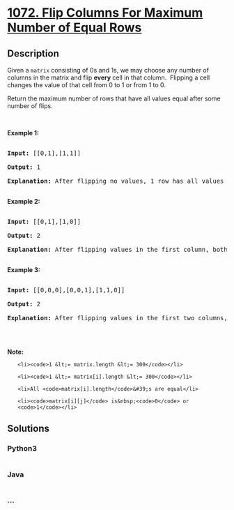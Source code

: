 # [1072. Flip Columns For Maximum Number of Equal Rows](https://leetcode.com/problems/flip-columns-for-maximum-number-of-equal-rows)

## Description
<p>Given a <code>matrix</code> consisting of 0s and 1s, we may choose any number of columns in the matrix and flip <strong>every</strong>&nbsp;cell in that column.&nbsp; Flipping a cell changes the value of that cell from 0 to 1 or from 1 to 0.</p>



<p>Return the maximum number of rows that have all values equal after some number of flips.</p>



<p>&nbsp;</p>



<ol>

</ol>



<div>

<p><strong>Example 1:</strong></p>



<pre>

<strong>Input: </strong><span id="example-input-1-1">[[0,1],[1,1]]</span>

<strong>Output: </strong><span id="example-output-1">1</span>

<strong>Explanation: </strong>After flipping no values, 1 row has all values equal.

</pre>



<div>

<p><strong>Example 2:</strong></p>



<pre>

<strong>Input: </strong><span id="example-input-2-1">[[0,1],[1,0]]</span>

<strong>Output: </strong><span id="example-output-2">2</span>

<strong>Explanation: </strong>After flipping values in the first column, both rows have equal values.

</pre>



<div>

<p><strong>Example 3:</strong></p>



<pre>

<strong>Input: </strong><span id="example-input-3-1">[[0,0,0],[0,0,1],[1,1,0]]</span>

<strong>Output: </strong><span id="example-output-3">2</span>

<strong>Explanation: </strong>After flipping values in the first two columns, the last two rows have equal values.

</pre>



<p>&nbsp;</p>



<p><strong>Note:</strong></p>



<ol>

	<li><code>1 &lt;= matrix.length &lt;= 300</code></li>

	<li><code>1 &lt;= matrix[i].length &lt;= 300</code></li>

	<li>All <code>matrix[i].length</code>&#39;s are equal</li>

	<li><code>matrix[i][j]</code> is&nbsp;<code>0</code> or <code>1</code></li>

</ol>

</div>

</div>

</div>




## Solutions


<!-- tabs:start -->

### **Python3**

```python

```

### **Java**

```java

```

### **...**
```

```

<!-- tabs:end -->